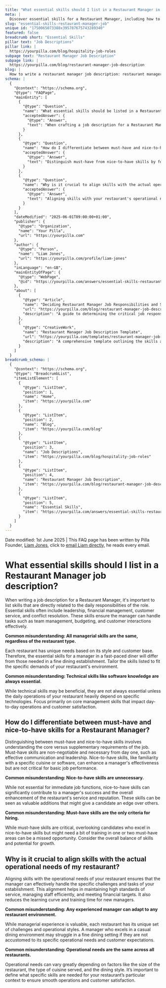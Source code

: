 ```yaml
---
title: "What essential skills should I list in a Restaurant Manager in a job description?"
meta: |
  Discover essential skills for a Restaurant Manager, including how to differentiate must-have from nice-to-have skills and align them with your restaurant's operational needs.
slug: "essential-skills-restaurant-manager-job"
unique id: "1750065073388x395787675743289340"
featured: false
breadcrumb short: "Essential Skills"
pillar text: "Job Descriptions"
pillar link: |
  https://yourpilla.com/blog/hospitality-job-roles
subpage text: "Restaurant Manager Job Description"
subpage link: |
  https://yourpilla.com/blog/restaurant-manager-job-description
blog: |
  How to write a restaurant manager job description: restaurant manager job description template included.
schema: |
  {
    "@context": "https://schema.org",
    "@type": "FAQPage",
    "mainEntity": [
      {
        "@type": "Question",
        "name": "What essential skills should be listed in a Restaurant Manager job description?",
        "acceptedAnswer": {
          "@type": "Answer",
          "text": "When crafting a job description for a Restaurant Manager, include skills directly related to the role's daily responsibilities. Essential skills include leadership, financial management, customer service, and conflict resolution. These skills enable the manager to effectively handle team management, budgeting, and customer interactions. Tailor the skills to match the unique demands of your restaurant's style and customer base."
        }
      },
      {
        "@type": "Question",
        "name": "How do I differentiate between must-have and nice-to-have skills for a Restaurant Manager?",
        "acceptedAnswer": {
          "@type": "Answer",
          "text": "Distinguish must-have from nice-to-have skills by focusing on core versus supplementary job requirements. Must-have skills are crucial for immediate performance, like effective communication and leadership, while nice-to-have skills, such as specific cuisine knowledge, enhance a manager's effectiveness but are not essential for basic job functions. Consider candidates' overall skill sets and potential for growth."
        }
      },
      {
        "@type": "Question",
        "name": "Why is it crucial to align skills with the actual operational needs of a restaurant?",
        "acceptedAnswer": {
          "@type": "Answer",
          "text": "Aligning skills with your restaurant's operational needs is essential for effective management. This ensures the manager can adeptly handle your establishment's specific challenges and tasks, maintain high service standards, manage staff efficiently, and meet financial targets. It also helps in reducing the learning curve and training time for new managers."
        }
      }
    ],
    "dateModified": "2025-06-01T09:00:00+01:00",
    "publisher": {
      "@type": "Organization",
      "name": "Your Pilla",
      "url": "https://yourpilla.com"
    },
    "author": {
      "@type": "Person",
      "name": "Liam Jones",
      "url": "https://yourpilla.com/profile/liam-jones"
    },
    "inLanguage": "en-GB",
    "mainEntityOfPage": {
      "@type": "WebPage",
      "@id": "https://yourpilla.com/answers/essential-skills-restaurant-manager-job"
    },
    "about": [
      {
        "@type": "Article",
        "name": "Deciding Restaurant Manager Job Responsibilities and Skills",
        "url": "https://yourpilla.com/blog/restaurant-manager-job-description",
        "description": "A guide to determining the critical job responsibilities and essential skills needed for a Restaurant Manager role."
      },
      {
        "@type": "CreativeWork",
        "name": "Restaurant Manager Job Description Template",
        "url": "https://yourpilla.com/templates/restaurant-manager-job-description",
        "description": "A comprehensive template outlining the skills and roles required for a Restaurant Manager, aiding in job description creation."
      }
    ]
  }
breadcrumb_schema: |
  {
    "@context": "https://schema.org",
    "@type": "BreadcrumbList",
    "itemListElement": [
      {
        "@type": "ListItem",
        "position": 1,
        "name": "Home",
        "item": "https://yourpilla.com"
      },
      {
        "@type": "ListItem",
        "position": 2,
        "name": "Blog",
        "item": "https://yourpilla.com/blog"
      },
      {
        "@type": "ListItem",
        "position": 3,
        "name": "Job Descriptions",
        "item": "https://yourpilla.com/blog/hospitality-job-roles"
      },
      {
        "@type": "ListItem",
        "position": 4,
        "name": "Restaurant Manager Job Description",
        "item": "https://yourpilla.com/blog/restaurant-manager-job-description"
      },
      {
        "@type": "ListItem",
        "position": 5,
        "name": "Essential Skills",
        "item": "https://yourpilla.com/answers/essential-skills-restaurant-manager-job"
      }
    ]
  }
---
```


Date modified: 1st June 2025 | This FAQ page has been written by Pilla Founder, [Liam Jones](https://yourpilla.com/profile/liam-jones), click to [email Liam directly](https://mailto:liam@yourpilla.com), he reads every email.

# What essential skills should I list in a Restaurant Manager job description?

When writing a job description for a Restaurant Manager, it's important to list skills that are directly related to the daily responsibilities of the role. Essential skills often include leadership, financial management, customer service, and conflict resolution. These skills ensure the manager can handle tasks such as team management, budgeting, and customer interactions effectively.

**Common misunderstanding: All managerial skills are the same, regardless of the restaurant type.**

Each restaurant has unique needs based on its style and customer base. Therefore, the essential skills for a manager in a fast-paced diner will differ from those needed in a fine dining establishment. Tailor the skills listed to fit the specific demands of your restaurant's environment.

**Common misunderstanding: Technical skills like software knowledge are always essential.**

While technical skills may be beneficial, they are not always essential unless the daily operations of your restaurant heavily depend on specific technologies. Focus primarily on core management skills that impact day-to-day operations and customer satisfaction.

## How do I differentiate between must-have and nice-to-have skills for a Restaurant Manager?

Distinguishing between must-have and nice-to-have skills involves understanding the core versus supplementary requirements of the job. Must-have skills are non-negotiable and necessary from day one, such as effective communication and leadership. Nice-to-have skills, like familiarity with a specific cuisine or software, can enhance a manager's effectiveness but are not critical for basic job performance.

**Common misunderstanding: Nice-to-have skills are unnecessary.**

While not essential for immediate job functions, nice-to-have skills can significantly contribute to a manager's success and the overall enhancement of the restaurant's service and reputation. These skills can be seen as valuable additions that might give a candidate an edge over others.

**Common misunderstanding: Must-have skills are the only criteria for hiring.**

While must-have skills are critical, overlooking candidates who excel in nice-to-have skills but might need a bit of training in one or two must-have areas can be a missed opportunity. Consider the overall balance of skills and potential for growth.

## Why is it crucial to align skills with the actual operational needs of my restaurant?

Aligning skills with the operational needs of your restaurant ensures that the manager can effectively handle the specific challenges and tasks of your establishment. This alignment helps in maintaining high standards of service, managing staff efficiently, and meeting financial targets. It also reduces the learning curve and training time for new managers.

**Common misunderstanding: Any experienced manager can adapt to any restaurant environment.**

While managerial experience is valuable, each restaurant has its unique set of challenges and operational styles. A manager who excels in a casual dining environment may struggle in a fine dining setting if they are not accustomed to its specific operational needs and customer expectations.

**Common misunderstanding: Operational needs are the same across all restaurants.**

Operational needs can vary greatly depending on factors like the size of the restaurant, the type of cuisine served, and the dining style. It’s important to define what specific skills are needed for your restaurant’s particular context to ensure smooth operations and customer satisfaction.